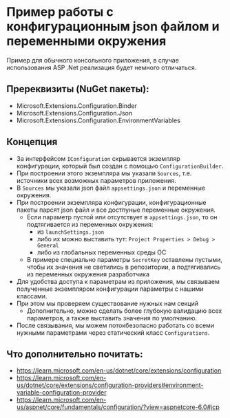 # Пример работы с конфигурационным json файлом и переменными окружения

Пример для обычного консольного приложения, в случае использования ASP .Net реализация будет немного отличаться.

## Пререквизиты (NuGet пакеты):
- Microsoft.Extensions.Configuration.Binder
- Microsoft.Extensions.Configuration.Json
- Microsoft.Extensions.Configuration.EnvironmentVariables


## Концепция
- За интерфейсом `IConfiguration` скрывается экземпляр конфигурации, который был создан с помощью `ConfigurationBuilder`.
- При построении этого экземпляра мы указали `Sources`, т.е. источники всех возможных параметров приложения.
- В `Sources` мы указали json файл `appsettings.json` и переменные окружения.
- При построении экземпляра конфигурации, конфигурационные пакеты парсят json файл и все достпуные переменные окружения.
	- Если параметр пустой или отсутствует в `appsettings.json`, то он подтягивается из переменных окружения:
        - из `launchSettings.json`
        - либо их можно выставить тут: `Project Properties > Debug > General`
        - либо из глобальных переменных среды ОС
    - В примере специально параметры `SecretKey` оставлены пустыми, чтобы их значения не светились в репозитории, а подтягивались из переменных окружения разработчика
- Для удобства доступа к параметрам из приложения, мы связываем полученные экземпляром конфигурации параметры с нашими классами.
- При этом мы проверяем существование нужных нам секций
	- Дополнительно, можно сделать более глубокую валидацию всех параметров, а также выставить значения по умолчанию.
- После связывания, мы можем потокбезопасно работать со всеми нужными параметрами через статический класс `Configurations`.

## Что дополнительно почитать:
- https://learn.microsoft.com/en-us/dotnet/core/extensions/configuration
- https://learn.microsoft.com/en-us/dotnet/core/extensions/configuration-providers#environment-variable-configuration-provider
- https://learn.microsoft.com/en-us/aspnet/core/fundamentals/configuration/?view=aspnetcore-6.0#jcp
